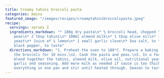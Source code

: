 ```yaml
---
title: Creamy tahini broccoli pasta
categories: mains
featured_image: "/images/recipes/creamytahinibroccolipasta.jpeg"
recipe:
  servings: serves 2
  ingredients_markdown: "* 180g dry pasta\n* ½ broccoli head, chopped \n* 150g frozen
    peas\n* 2 tbsp tahini\n* 100ml almond milk\n* 1 tbsp olive oil\n* 1 tbsp nutritional
    yeast\n* Juice of ¼ lemon\n* 1 small garlic clove\n* Sea salt, to taste\n* Ground
    black pepper, to taste"
  directions_markdown: "1. Preheat the oven to 180°C. Prepare a baking tray. Roast
    the broccoli for 10 mins.\n2. Cook the pasta and peas.\n3. In a food processor,
    blend together the tahini, almond milk, olive oil, nutritional yeast, lemon juice,
    garlic and seasoning. Add more milk as needed if sauce is too thick. \n4. Combine
    everything in one pan and stir until heated through. Season to taste."
---
```

